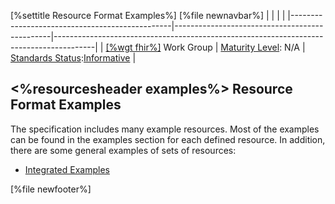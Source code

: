 \[%settitle Resource Format Examples%\]
\[%file newnavbar%\]
|                                                |                                               |                                                                                        |
|------------------------------------------------|-----------------------------------------------|----------------------------------------------------------------------------------------|
| [\[%wgt fhir%\]](%5B%wg%20fhir%%5D) Work Group | [Maturity Level](versions.html#maturity): N/A | [Standards Status](versions.html#std-process):[Informative](versions.html#std-process) |

&lt;%resourcesheader examples%&gt;
Resource Format Examples
------------------------

The specification includes many example resources. Most of the examples can be found in the examples section for each defined resource. In addition, there are some general examples of sets of resources:

-   [Integrated Examples](integrated-examples.html)

\[%file newfooter%\]
